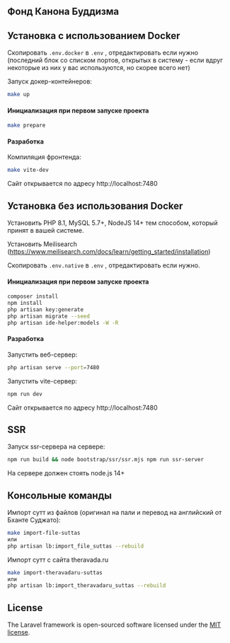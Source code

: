 ## Фонд Канона Буддизма

## Установка с использованием Docker

Скопировать `.env.docker` в `.env` , отредактировать если нужно (последний блок со списком портов, открытых в систему - если вдруг некоторые из них у вас используются, но скорее всего нет)

Запуск докер-контейнеров:

```bash
make up
```

#### Инициализация при первом запуске проекта

```bash
make prepare
```
#### Разработка

Компиляция фронтенда:

```bash
make vite-dev
```
Сайт открывается по адресу http://localhost:7480




## Установка без использования Docker

Установить PHP 8.1, MySQL 5.7+, NodeJS 14+ тем способом, который принят в вашей системе.

Установить Meilisearch (https://www.meilisearch.com/docs/learn/getting_started/installation)

Скопировать `.env.native` в `.env` , отредактировать если нужно.

#### Инициализация при первом запуске проекта

```bash
composer install
npm install
php artisan key:generate
php artisan migrate --seed
php artisan ide-helper:models -W -R
```

#### Разработка

Запустить веб-сервер:
```bash 
php artisan serve --port=7480
```
Запустить vite-сервер:
```bash
npm run dev
```

Сайт открывается по адресу http://localhost:7480

## SSR

Запуск ssr-сервера на сервере:

```bash
npm run build && node bootstrap/ssr/ssr.mjs npm run ssr-server
```
На сервере должен стоять node.js 14+ 

## Консольные команды

Импорт сутт из файлов (оригинал на пали и перевод на английский от Бханте Суджато):

```bash
make import-file-suttas
или 
php artisan lb:import_file_suttas --rebuild
```

Импорт сутт с сайта theravada.ru
```bash
make import-theravadaru-suttas
или
php artisan lb:import_theravadaru_suttas --rebuild
``` 

## License

The Laravel framework is open-sourced software licensed under the [MIT license](https://opensource.org/licenses/MIT).
